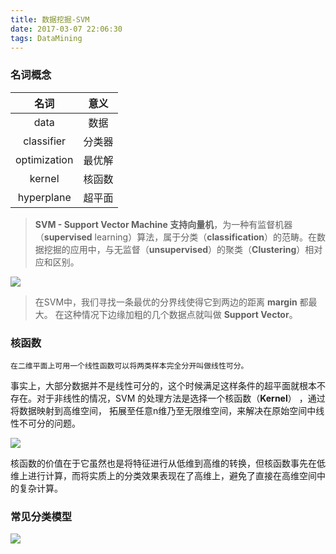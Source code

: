```yaml
---
title: 数据挖掘-SVM
date: 2017-03-07 22:06:30
tags: DataMining
---
```


### 名词概念

|名词|意义|
|:---:|:---:|
|data|数据|
|classifier|分类器|
|optimization|最优解|
|kernel|核函数|
|hyperplane|超平面|

> **SVM - Support Vector Machine 支持向量机**，为一种有监督机器（**supervised** learning）算法，属于分类（**classification**）的范畴。在数据挖掘的应用中，与无监督（**unsupervised**）的聚类（**Clustering**）相对应和区别。

![](/images/2017_03_07_1.jpg)

> 在SVM中，我们寻找一条最优的分界线使得它到两边的距离 **margin** 都最大。
在这种情况下边缘加粗的几个数据点就叫做 **Support Vector**。

### 核函数

	在二维平面上可用一个线性函数可以将两类样本完全分开叫做线性可分。

事实上，大部分数据并不是线性可分的，这个时候满足这样条件的超平面就根本不存在。对于非线性的情况，SVM 的处理方法是选择一个核函数（**Kernel**） ，通过将数据映射到高维空间，
拓展至任意n维乃至无限维空间，来解决在原始空间中线性不可分的问题。

![](/images/2017_03_07_3.gif)

核函数的价值在于它虽然也是将特征进行从低维到高维的转换，但核函数事先在低维上进行计算，而将实质上的分类效果表现在了高维上，避免了直接在高维空间中的复杂计算。

### 常见分类模型

![](/images/2017_03_07_2.png)